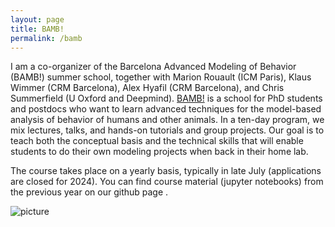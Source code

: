 ```yaml
---
layout: page
title: BAMB!
permalink: /bamb
---
```


I am a co-organizer of the Barcelona Advanced Modeling of Behavior (BAMB!) summer school, together with Marion Rouault (ICM Paris), Klaus Wimmer (CRM Barcelona), Alex Hyafil (CRM Barcelona), and Chris Summerfield (U Oxford and Deepmind). [BAMB!](https://www.bambschool.org/) is a school for PhD students and postdocs who want to learn advanced techniques for the model-based analysis of behavior of humans and other animals. In a ten-day program, we mix lectures, talks, and hands-on tutorials and group projects. Our goal is to teach both the conceptual basis and the technical skills that will enable students to do their own modeling projects when back in their home lab.

The course takes place on a yearly basis, typically in late July (applications are closed for 2024). You can find course material (jupyter notebooks) from the previous year on our github page [<i class="fab fa-github"></i>](https://github.com/bambschool/BAMB2023/tree/main).

![picture](https://heikestein.github.io/assets/img/bamb.png)
